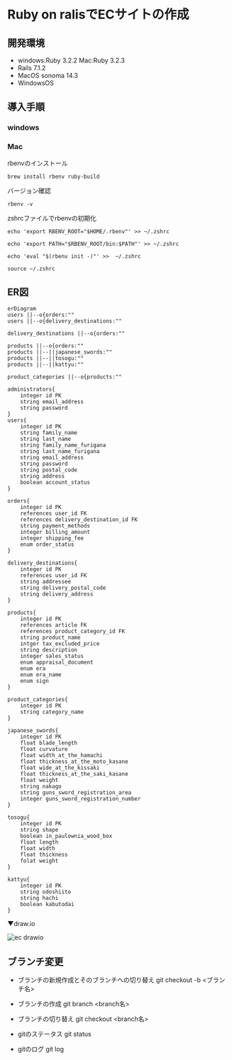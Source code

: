 # Ruby on ralisでECサイトの作成
## 開発環境
- windows:Ruby 3.2.2 Mac:Ruby 3.2.3
- Rails 7.1.2
- MacOS sonoma 14.3
- WindowsOS 

## 導入手順
### windows
### Mac
rbenvのインストール

`brew install rbenv ruby-build`

バージョン確認

`rbenv -v`

zshrcファイルでrbenvの初期化

`echo 'export RBENV_ROOT="$HOME/.rbenv"' >> ~/.zshrc`

`echo 'export PATH="$RBENV_ROOT/bin:$PATH"' >> ~/.zshrc`

`echo 'eval "$(rbenv init -)"' >>  ~/.zshrc`

`source ~/.zshrc`

## ER図
```mermaid
erDiagram
users ||--o{orders:""
users ||--o{delivery_destinations:""

delivery_destinations ||--o{orders:""

products ||--o{orders:""
products ||--||japanese_swords:""
products ||--||tosogu:""
products ||--||kattyu:""

product_categories ||--o{products:""

administrators{
    integer id PK
    string email_address
    string password
}
users{
    integer id PK
    string family_name 
    string last_name
    string family_name_furigana
    string last_name_furigana
    string email_address
    string password
    string postal_code
    string address
    boolean account_status
}

orders{
    integer id PK
    references user_id FK
    references delivery_destination_id FK
    string payment_methods
    integer billing_amount
    integer shipping_fee
    enum order_status
}

delivery_destinations{
    integer id PK
    references user_id FK
    string addressee
    string delivery_postal_code
    string delivery_address
}

products{
    integer id PK
    references article FK
    references product_category_id FK
    string product_name
    intger tax_excluded_price
    string description
    integer sales_status
    enum appraisal_document
    enum era
    enum era_name
    enum sign
}

product_categories{
    integer id PK
    string category_name
}

japanese_swords{
    integer id PK
    float blade_length
    float curvature
    float width_at_the_hamachi
    float thickness_at_the_moto_kasane
    float wide_at_the_kissaki
    float thickness_at_the_saki_kasane
    float weight
    string nakago
    string guns_sword_registration_area
    integer guns_sword_registration_number
}

tosogu{
    integer id PK
    string shape
    boolean in_paulownia_wood_box
    float length
    float width
    float thickness
    folat weight
}

kattyu{
    integer id PK
    string odoshiito
    string hachi
    boolean kabutodai
}
```

▼draw.io

![ec drawio](https://github.com/daichi-kusawake/touken-ec/assets/77773862/fa1d7416-5923-4fbf-b5d1-7b0c9616c6a6)

## ブランチ変更

* ブランチの新規作成とそのブランチへの切り替え
git checkout -b <ブランチ名>

* ブランチの作成
git branch <branch名>

* ブランチの切り替え
git checkout <branch名>

* gitのステータス
git status

* gitのログ
git log

